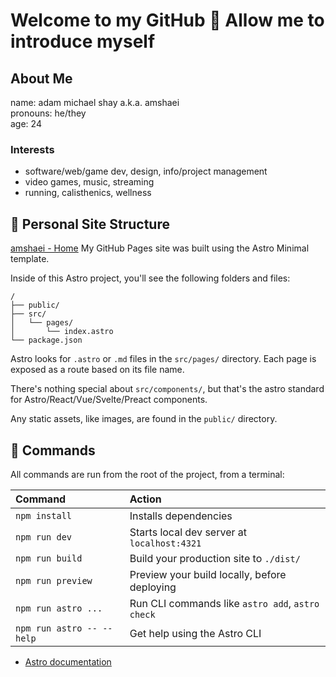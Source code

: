 # Welcome to my GitHub 👋 Allow me to introduce myself

## About Me
name: adam michael shay a.k.a. amshaei  
pronouns: he/they   
age: 24   

### Interests
- software/web/game dev, design, info/project management
- video games, music, streaming
- running, calisthenics, wellness


## 🚀 Personal Site Structure
[amshaei - Home](https://amshaei.github.io/amshaei/) 
My GitHub Pages site was built using the Astro Minimal template.

Inside of this Astro project, you'll see the following folders and files:

```text
/
├── public/
├── src/
│   └── pages/
│       └── index.astro
└── package.json
```

Astro looks for `.astro` or `.md` files in the `src/pages/` directory. Each page is exposed as a route based on its file name.

There's nothing special about `src/components/`, but that's the astro standard for Astro/React/Vue/Svelte/Preact components.

Any static assets, like images, are found in the `public/` directory.

## 🧞 Commands

All commands are run from the root of the project, from a terminal:

| Command                   | Action                                           |
| :------------------------ | :----------------------------------------------- |
| `npm install`             | Installs dependencies                            |
| `npm run dev`             | Starts local dev server at `localhost:4321`      |
| `npm run build`           | Build your production site to `./dist/`          |
| `npm run preview`         | Preview your build locally, before deploying     |
| `npm run astro ...`       | Run CLI commands like `astro add`, `astro check` |
| `npm run astro -- --help` | Get help using the Astro CLI                     |

- [Astro documentation](https://docs.astro.build)
